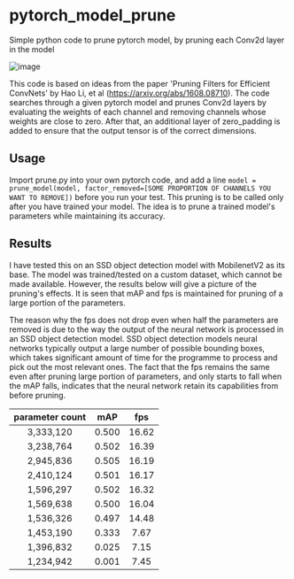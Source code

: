 # pytorch_model_prune
Simple python code to prune pytorch model, by pruning each Conv2d layer in the model  

![image](https://github.com/siyuan0/pytorch_model_prune/blob/master/example.png)

This code is based on ideas from the paper 'Pruning Filters for Efficient ConvNets' by Hao Li, et al (https://arxiv.org/abs/1608.08710). The code searches through a given pytorch model and prunes Conv2d layers by evaluating the weights of each channel and removing channels whose weights are close to zero. After that, an additional layer of zero_padding is added to ensure that the output tensor is of the correct dimensions.  

## Usage
Import prune.py into your own pytorch code, and add a line `model = prune_model(model, factor_removed=[SOME PROPORTION OF CHANNELS YOU WANT TO REMOVE])` before you run your test. This pruning is to be called only after you have trained your model. The idea is to prune a trained model's parameters while maintaining its accuracy.

## Results
I have tested this on an SSD object detection model with MobilenetV2 as its base. The model was trained/tested on a custom dataset, which cannot be made available. However, the results below will give a picture of the pruning's effects. It is seen that mAP and fps is maintained for pruning of a large portion of the parameters.  

The reason why the fps does not drop even when half the parameters are removed is due to the way the output of the neural network is processed in an SSD object detection model. SSD object detection models neural networks typically output a large number of possible bounding boxes, which takes significant amount of time for the programme to process and pick out the most relevant ones. The fact that the fps remains the same even after pruning large portion of parameters, and only starts to fall when the mAP falls, indicates that the neural network retain its capabilities from before pruning.
  
| parameter count | mAP | fps |
|:-:|:-:|:-:|
| 3,333,120 | 0.500 | 16.62 |
| 3,238,764 | 0.502 | 16.39 |
| 2,945,836 | 0.505 | 16.19 |
| 2,410,124 | 0.501 | 16.17 |
| 1,596,297 | 0.502 | 16.32 |
| 1,569,638 | 0.500 | 16.04 |
| 1,536,326 | 0.497 | 14.48 |
| 1,453,190 | 0.333 | 7.67 |
| 1,396,832 | 0.025 | 7.15 |
| 1,234,942 | 0.001 | 7.45 |


